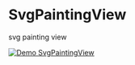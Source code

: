 # SvgPaintingView
svg painting view

[![Demo SvgPaintingView](https://j.gifs.com/nxmXrD.gif)](https://www.youtube.com/watch?v=nLwb14CnsBU&feature=youtu.be)

